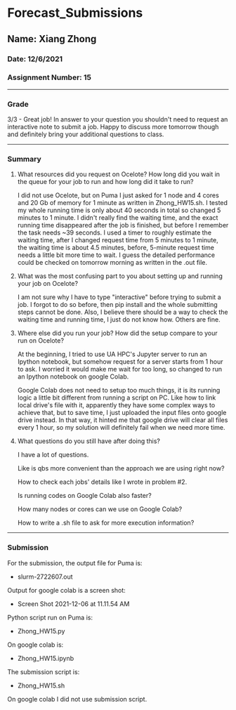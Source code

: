 # Forecast_Submissions

## Name: Xiang Zhong

### Date: 12/6/2021

### Assignment Number: 15

----
### Grade
3/3 - Great job! In answer to your question you shouldn't need to request an interactive note to submit a job. Happy to discuss more tomorrow though and definitely bring your additional questions to class. 

----
### Summary
1. What resources did you request on Ocelote? How long did you wait in the queue for your job to run and how long did it take to run?
    
    I did not use Ocelote, but on Puma I just asked for 1 node and 4 cores and 20 Gb of memory for 1 minute as written in Zhong_HW15.sh. I tested my whole running time is only about 40 seconds in total so changed 5 minutes to 1 minute. I didn't really find the waiting time, and the exact running time disappeared after the job is finished, but before I remember the task needs ~39 seconds. I used a timer to roughly estimate the waiting time, after I changed request time from 5 minutes to 1 minute, the waiting time is about 4.5 minutes, before, 5-minute request time needs a little bit more time to wait. I guess the detailed performance could be checked on tomorrow morning as written in the .out file. 


2. What was the most confusing part to you about setting up and running your job on Ocelote?
    
    I am not sure why I have to type "interactive" before trying to submit a job. I forgot to do so before, then pip install and the whole submitting steps cannot be done. Also, I believe there should be a way to check the waiting time and running time, I just do not know how. Others are fine.


3. Where else did you run your job? How did the setup compare to your run on Ocelote?
    
    At the beginning, I tried to use UA HPC's Jupyter server to run an Ipython notebook, but somehow request for a server starts from 1 hour to ask. I worried it would make me wait for too long, so changed to run an Ipython notebook on google Colab.


    Google Colab does not need to setup too much things, it is its running logic a little bit different from running a script on PC. Like how to link local drive's file with it, apparently they have some complex ways to achieve that, but to save time, I just uploaded the input files onto google drive instead. In that way, it hinted me that google drive will clear all files every 1 hour, so my solution will definitely fail when we need more time.


4. What questions do you still have after doing this?
    
    I have a lot of questions.
    
    Like is qbs more convenient than the approach we are using right now?
    
    How to check each jobs' details like I wrote in problem #2.
    
    Is running codes on Google Colab also faster?
    
    How many nodes or cores can we use on Google Colab?
    
    How to write a .sh file to ask for more execution information?

---
### Submission
For the submission, the output file for Puma is:
- slurm-2722607.out

Output for google colab is a screen shot:
- Screen Shot 2021-12-06 at 11.11.54 AM

Python script run on Puma is:
- Zhong_HW15.py

On google colab is:
- Zhong_HW15.ipynb

The submission script is:
- Zhong_HW15.sh

On google colab I did not use submission script.
